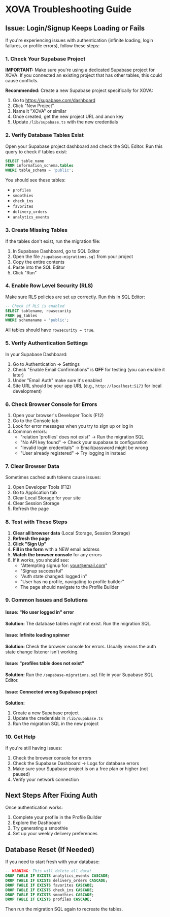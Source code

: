 # XOVA Troubleshooting Guide

## Issue: Login/Signup Keeps Loading or Fails

If you're experiencing issues with authentication (infinite loading, login failures, or profile errors), follow these steps:

### 1. Check Your Supabase Project

**IMPORTANT:** Make sure you're using a dedicated Supabase project for XOVA. If you connected an existing project that has other tables, this could cause conflicts.

**Recommended:** Create a new Supabase project specifically for XOVA:
1. Go to https://supabase.com/dashboard
2. Click "New Project"
3. Name it "XOVA" or similar
4. Once created, get the new project URL and anon key
5. Update `/lib/supabase.ts` with the new credentials

### 2. Verify Database Tables Exist

Open your Supabase project dashboard and check the SQL Editor. Run this query to check if tables exist:

```sql
SELECT table_name 
FROM information_schema.tables 
WHERE table_schema = 'public';
```

You should see these tables:
- `profiles`
- `smoothies`
- `check_ins`
- `favorites`
- `delivery_orders`
- `analytics_events`

### 3. Create Missing Tables

If the tables don't exist, run the migration file:

1. In Supabase Dashboard, go to SQL Editor
2. Open the file `/supabase-migrations.sql` from your project
3. Copy the entire contents
4. Paste into the SQL Editor
5. Click "Run"

### 4. Enable Row Level Security (RLS)

Make sure RLS policies are set up correctly. Run this in SQL Editor:

```sql
-- Check if RLS is enabled
SELECT tablename, rowsecurity 
FROM pg_tables 
WHERE schemaname = 'public';
```

All tables should have `rowsecurity = true`.

### 5. Verify Authentication Settings

In your Supabase Dashboard:
1. Go to Authentication → Settings
2. Check "Enable Email Confirmations" is **OFF** for testing (you can enable it later)
3. Under "Email Auth" make sure it's enabled
4. Site URL should be your app URL (e.g., `http://localhost:5173` for local development)

### 6. Check Browser Console for Errors

1. Open your browser's Developer Tools (F12)
2. Go to the Console tab
3. Look for error messages when you try to sign up or log in
4. Common errors:
   - "relation 'profiles' does not exist" → Run the migration SQL
   - "No API key found" → Check your supabase.ts configuration
   - "Invalid login credentials" → Email/password might be wrong
   - "User already registered" → Try logging in instead

### 7. Clear Browser Data

Sometimes cached auth tokens cause issues:
1. Open Developer Tools (F12)
2. Go to Application tab
3. Clear Local Storage for your site
4. Clear Session Storage
5. Refresh the page

### 8. Test with These Steps

1. **Clear all browser data** (Local Storage, Session Storage)
2. **Refresh the page**
3. **Click "Sign Up"**
4. **Fill in the form** with a NEW email address
5. **Watch the browser console** for any errors
6. If it works, you should see:
   - "Attempting signup for: your@email.com"
   - "Signup successful"
   - "Auth state changed: logged in"
   - "User has no profile, navigating to profile builder"
   - The page should navigate to the Profile Builder

### 9. Common Issues and Solutions

#### Issue: "No user logged in" error
**Solution:** The database tables might not exist. Run the migration SQL.

#### Issue: Infinite loading spinner
**Solution:** Check the browser console for errors. Usually means the auth state change listener isn't working.

#### Issue: "profiles table does not exist"
**Solution:** Run the `/supabase-migrations.sql` file in your Supabase SQL Editor.

#### Issue: Connected wrong Supabase project
**Solution:** 
1. Create a new Supabase project
2. Update the credentials in `/lib/supabase.ts`
3. Run the migration SQL in the new project

### 10. Get Help

If you're still having issues:
1. Check the browser console for errors
2. Check the Supabase Dashboard → Logs for database errors
3. Make sure your Supabase project is on a free plan or higher (not paused)
4. Verify your network connection

## Next Steps After Fixing Auth

Once authentication works:
1. Complete your profile in the Profile Builder
2. Explore the Dashboard
3. Try generating a smoothie
4. Set up your weekly delivery preferences

## Database Reset (If Needed)

If you need to start fresh with your database:

```sql
-- WARNING: This will delete all data!
DROP TABLE IF EXISTS analytics_events CASCADE;
DROP TABLE IF EXISTS delivery_orders CASCADE;
DROP TABLE IF EXISTS favorites CASCADE;
DROP TABLE IF EXISTS check_ins CASCADE;
DROP TABLE IF EXISTS smoothies CASCADE;
DROP TABLE IF EXISTS profiles CASCADE;
```

Then run the migration SQL again to recreate the tables.
